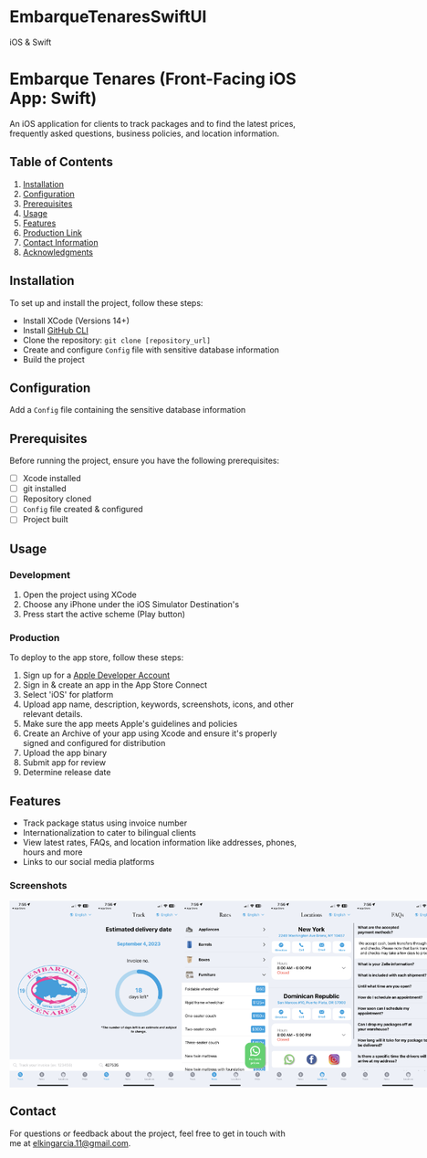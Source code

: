 # EmbarqueTenaresSwiftUI
iOS &amp; Swift


# Embarque Tenares (Front-Facing iOS App: Swift)

An iOS application for clients to track packages and to find the latest prices, frequently asked questions, business policies, and location information.

## Table of Contents

1. [Installation](#installation)
2. [Configuration](#configuration)
3. [Prerequisites](#prerequisites)
4. [Usage](#usage)
5. [Features](#features)
6. [Production Link](#production-link)
7. [Contact Information](#contact-information)
8. [Acknowledgments](#acknowledgments)

## Installation

To set up and install the project, follow these steps:

- Install XCode (Versions 14+)
- Install [GitHub CLI](https://github.com/git-guides/install-git)
- Clone the repository: `git clone [repository_url]`
- Create and configure `Config` file with sensitive database information
- Build the project

## Configuration

Add a `Config` file containing the sensitive database information

## Prerequisites

Before running the project, ensure you have the following prerequisites:

- [ ] Xcode installed
- [ ] git installed
- [ ] Repository cloned
- [ ] `Config` file created & configured
- [ ] Project built

## Usage

### Development

1. Open the project using XCode
2. Choose any iPhone under the iOS Simulator Destination's
3. Press start the active scheme (Play button)
   
### Production

To deploy to the app store, follow these steps:

1. Sign up for a [Apple Developer Account](https://developer.apple.com/)
2. Sign in & create an app in the App Store Connect
3. Select 'iOS' for platform
4. Upload app name, description, keywords, screenshots, icons, and other relevant details.
5. Make sure the app meets Apple's guidelines and policies
6. Create an Archive of your app using Xcode and ensure it's properly signed and configured for distribution
7. Upload the app binary
8. Submit app for review
9. Determine release date
    
## Features

- Track package status using invoice number
- Internationalization to cater to bilingual clients
- View latest rates, FAQs, and location information like addresses, phones, hours and more
- Links to our social media platforms

### Screenshots

<div style="display: flex; justify-content: space-between;">
  <img src="./images/1.PNG" alt="Landing Screen" width="30%">
  <img src="./images/2.PNG" alt="Track Screen" width="30%">
  <img src="./images/3.PNG" alt="Rates Screen" width="30%">
  <img src="./images/4.PNG" alt="FAQs Screen" width="30%">
  <img src="./images/5.PNG" alt="Location Screen" width="30%">
</div>

## Contact

For questions or feedback about the project, feel free to get in touch with me at elkingarcia.11@gmail.com.

